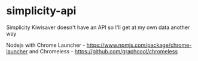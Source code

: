 # simplicity-api
Simplicity Kiwisaver doesn't have an API so I'll get at my own data another way

Nodejs with Chrome Launcher - https://www.npmjs.com/package/chrome-launcher
and Chromeless - https://github.com/graphcool/chromeless
